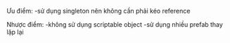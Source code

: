 Ưu điểm:
-sử dụng singleton nên không cần phải kéo reference

Nhược điểm:
-không sử dụng scriptable object
-sử dụng nhiều prefab thay lặp lại